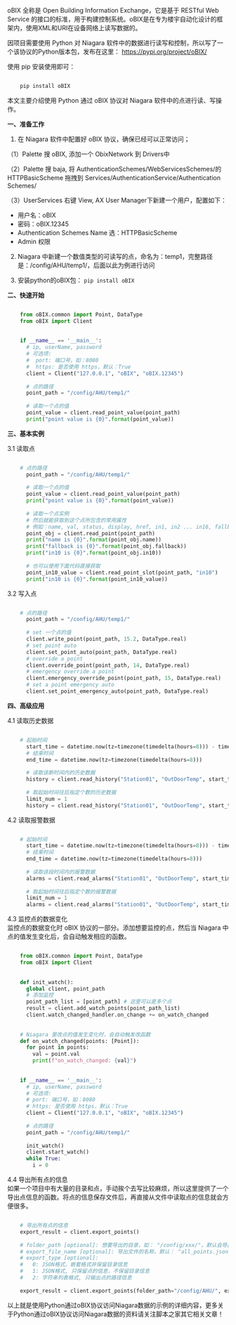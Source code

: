 oBIX 全称是 Open Building Information Exchange，它是基于 RESTful Web Service
的接口的标准，用于构建控制系统。oBIX是在专为楼宇自动化设计的框架内，使用XML和URI在设备网络上读写数据的。

因项目需要使用 Python 对 Niagara 软件中的数据进行读写和控制，所以写了一个该协议的Python版本包，发布在这里： [
https://pypi.org/project/oBIX/ ](https://pypi.org/project/oBIX/)

使用 pip 安装使用即可：

```python

    pip install oBIX
```

本文主要介绍使用 Python 通过 oBIX 协议对 Niagara 软件中的点进行读、写操作。

**一、准备工作**

1. 在 Niagara 软件中配置好 oBIX 协议，确保已经可以正常访问； 

（1）Palette 搜 oBIX, 添加一个 ObixNetwork 到 Drivers中

（2）Palette 搜 baja, 将 AuthenticationSchemes/WebServicesSchemes/的
HTTPBasicScheme 拖拽到 Services/AuthenticationService/Authentication Schemes/

（3）UserServices 右键 View, AX User Manager下新建一个用户，配置如下：

* 用户名：oBIX   
* 密码：oBIX.12345   
* Authentication Schemes Name 选：HTTPBasicScheme   
* Admin 权限   
2. Niagara 中新建一个数值类型的可读写的点，命名为：temp1，完整路径是：/config/AHU/temp1/，后面以此为例进行访问 

3. 安装python的oBIX包： ` pip install oBIX `

**二、快速开始**

```python

    from oBIX.common import Point, DataType
    from oBIX import Client
    
    
    if __name__ == '__main__':
      # ip, userName, password
      # 可选项:
      #  port: 端口号，如：8080
      #  https: 是否使用 https，默认：True
      client = Client("127.0.0.1", "oBIX", "oBIX.12345")
    
      # 点的路径
      point_path = "/config/AHU/temp1/"
    
      # 读取一个点的值
      point_value = client.read_point_value(point_path)
      print("point value is {0}".format(point_value))
```

**三、基本实例**

3.1 读取点

```python

    # 点的路径
      point_path = "/config/AHU/temp1/"
    
      # 读取一个点的值
      point_value = client.read_point_value(point_path)
      print("point value is {0}".format(point_value))
    
      # 读取一个点实例
      # 然后就能获取到这个点所包含的常用属性
      # 例如：name, val, status, display, href, in1, in2 ... in16, fallback, out
      point_obj = client.read_point(point_path)
      print("name is {0}".format(point_obj.name))
      print("fallback is {0}".format(point_obj.fallback))
      print("in10 is {0}".format(point_obj.in10))
      
      # 也可以使用下面代码直接获取
      point_in10_value = client.read_point_slot(point_path, "in10")
      print("in10 is {0}".format(point_in10_value))
```

3.2 写入点

```python

    # 点的路径
      point_path = "/config/AHU/temp1/"
    
      # set 一个点的值
      client.write_point(point_path, 15.2, DataType.real)
      # set point auto
      client.set_point_auto(point_path, DataType.real)
      # override a point
      client.override_point(point_path, 14, DataType.real)
      # emergency override a point
      client.emergency_override_point(point_path, 15, DataType.real)
      # set a point emergency auto
      client.set_point_emergency_auto(point_path, DataType.real)
```

**四、高级应用**

4.1 读取历史数据

```python

    # 起始时间
      start_time = datetime.now(tz=timezone(timedelta(hours=8))) - timedelta(minutes=10)
      # 结束时间
      end_time = datetime.now(tz=timezone(timedelta(hours=8)))
    
      # 读取该断时间内的历史数据
      history = client.read_history("Station01", "OutDoorTemp", start_time, end_time)
    
      # 取起始时间往后指定个数的历史数据
      limit_num = 1
      history = client.read_history("Station01", "OutDoorTemp", start_time=start_time, limit=limit_num)
```

4.2 读取报警数据

```python

    # 起始时间
      start_time = datetime.now(tz=timezone(timedelta(hours=8))) - timedelta(minutes=10)
      # 结束时间
      end_time = datetime.now(tz=timezone(timedelta(hours=8)))
    
      # 读取该段时间内的报警数据
      alarms = client.read_alarms("Station01", "OutDoorTemp", start_time, end_time)
    
      # 取起始时间往后指定个数的报警数据
      limit_num = 1
      alarms = client.read_alarms("Station01", "OutDoorTemp", start_time=start_time, limit=limit_num)
```

4.3 监控点的数据变化  
监控点的数据变化时 oBIX 协议的一部分。添加想要监控的点，然后当 Niagara 中点的值发生变化后，会自动触发相应的函数。

```python

    from oBIX.common import Point, DataType
    from oBIX import Client
    
    
    def init_watch():
      global client, point_path
      # 添加监控
      point_path_list = [point_path] # 这里可以是多个点
      result = client.add_watch_points(point_path_list)
      client.watch_changed_handler.on_change += on_watch_changed
    
    
    # Niagara 里改点的值发生变化时，会自动触发改函数
    def on_watch_changed(points: [Point]):
      for point in points:
        val = point.val
        print(f"on_watch_changed: {val}")
    
    
    if __name__ == '__main__':
      # ip, userName, password
      # 可选项:
      # port: 端口号，如：8080
      # https: 是否使用 https，默认：True
      client = Client("127.0.0.1", "oBIX", "oBIX.12345")
      
      # 点的路径
      point_path = "/config/AHU/temp1/"
    
      init_watch()
      client.start_watch()
      while True:
        i = 0
```

4.4 导出所有点的信息  
如果一个项目中有大量的目录和点，手动挨个去写比较麻烦，所以这里提供了一个导出点信息的函数。将点的信息保存文件后，再直接从文件中读取点的信息就会方便很多。

```python

    # 导出所有点的信息
    export_result = client.export_points()
    
    # folder_path [optional]: 想要导出的目录，如： "/config/xxx/"，默认会导出所有点的信息
    # export_file_name [optional]: 导出文件的名称，默认： "all_points.json"
    # export_type [optional]:
    #   0: JSON格式，嵌套格式并保留目录信息
    #   1: JSON格式, 只保留点的信息，不保留目录信息
    #   2: 字符串列表格式, 只输出点的路径信息
    
    export_result = client.export_points(folder_path="/config/AHU/", export_file_name="output.json", export_type=1)
```

以上就是使用Python通过oBIX协议访问Niagara数据的示例的详细内容，更多关于Python通过oBIX协议访问Niagara数据的资料请关注脚本之家其它相关文章！

